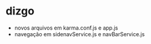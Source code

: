 # dizgo

- novos arquivos em karma.conf.js e app.js
- navegação em sidenavService.js e navBarService.js
